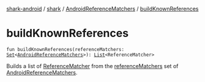 [shark-android](../../index.md) / [shark](../index.md) / [AndroidReferenceMatchers](index.md) / [buildKnownReferences](./build-known-references.md)

# buildKnownReferences

`fun buildKnownReferences(referenceMatchers: `[`Set`](https://kotlinlang.org/api/latest/jvm/stdlib/kotlin.collections/-set/index.html)`<`[`AndroidReferenceMatchers`](index.md)`>): `[`List`](https://kotlinlang.org/api/latest/jvm/stdlib/kotlin.collections/-list/index.html)`<ReferenceMatcher>`

Builds a list of [ReferenceMatcher](#) from the [referenceMatchers](build-known-references.md#shark.AndroidReferenceMatchers.Companion$buildKnownReferences(kotlin.collections.Set((shark.AndroidReferenceMatchers)))/referenceMatchers) set of
[AndroidReferenceMatchers](index.md).

